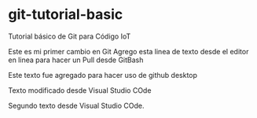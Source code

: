 # git-tutorial-basic
Tutorial básico de Git para Código IoT

Este es mi primer cambio en Git
Agrego esta linea de texto desde el editor en linea para hacer un Pull desde GitBash


Este texto fue agregado para hacer uso de github desktop


Texto modificado desde Visual Studio COde

Segundo texto desde Visual Studio COde.